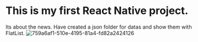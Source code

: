 # This is my first React Native project.
Its about the news. Have created a json folder for datas and show them with FlatList.
![759a6af1-510e-4195-81a4-fd82a2424126](https://github.com/Zemheri25/firstReactNative/assets/91785330/daecc4af-35b1-4e86-9496-3de071cff6f5)
